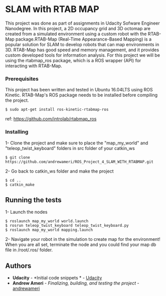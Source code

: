 # SLAM with RTAB MAP

This project was done as part of assignments in Udacity Sofware Engineer Nanodegree. In this project, a 2D occupancy grid and 3D octomap are created from a simulated environment using a custom robot with the RTAB-Map package.RTAB-Map (Real-Time Appearance-Based Mapping) is a popular solution for SLAM to develop robots that can map environments in 3D. RTAB-Map has good speed and memory management, and it provides custom developed tools for information analysis. For this project we will be using the rtabmap_ros package, which is a ROS wrapper (API) for interacting with RTAB-Map.

### Prerequisites

This project has been written and tested in Ubuntu 16.04LTS using ROS Kinetic. 
RTAB-Map's ROS package needs to be installed before compiling the project. 

```
$ sudo apt-get install ros-kinetic-rtabmap-ros
```
ref: https://github.com/introlab/rtabmap_ros

### Installing

1- Clone the project and make sure to place the "map_my_world" and "teleop_twist_keyboard" folders in src folder of your catkin_ws

```
$ git clone https://github.com/andrewameri/ROS_Project_4_SLAM_WITH_RTABMAP.git
```
2- Go back to catkin_ws folder and make the project

```
$ cd ..
$ catkin_make
```

## Running the tests

1- Launch the nodes 
```
$ roslaunch map_my_world world.launch
$ rosrun teleop_twist_keyboard teleop_twist_keyboard.py
$ roslaunch map_my_world mapping.launch
```
2- Navigate your robot in the simulation to create map for the environment! When you are all set, terminate the node and you could find your map db file in /root/.ros/ folder.

## Authors

* **Udacity** - *Initial code snippets * - [Udacity](https://www.udacity.com)
* **Andrew Ameri** - *Finalizing, building, and testing the project* - [andrewameri](https://github.com/andrewameri)



